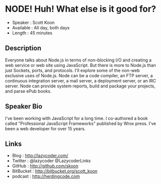 NODE! Huh! What else is it good for?
===================================

* Speaker   : Scott Koon
* Available : All day, both days
* Length    : 45 minutes

Description
-----------

Everyone talks about Node.js in terms of non-blocking I/O and creating a web service
or web site using JavaScript. But there is more to Node.js than just Sockets, ports, and protocols.
I'll explore some of the non-web exclusive uses of Node.js. Node can be a code compiler, an FTP server,
a continuous integration server, a mail server, a deployment server, or an IRC server. Node can provide
system reports, build and package your projects, and parse ePub books.




Speaker Bio
------------
I've been working with JavaScript for a long time. I co-authored a book called "Professional JavaScript Frameworks"
published by Wrox press. I've been a web developer for over 15 years. 


Links
-----
* Blog        : http://lazycoder.com/
* Twitter     : @lazycoder
              @LazycoderLinks
* GitHub      : http://github.com/skoon
* BitBucket   : http://bitbucket.org/scott_koon
* podcast     : http://herdingcode.com

